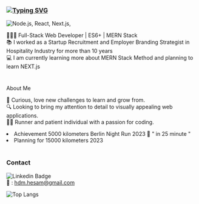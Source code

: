 ### <div align-items: center >[![Typing SVG](https://readme-typing-svg.demolab.com?font=Reem+Kufi&weight=500&size=27&duration=3000&pause=2000&color=FFFAFA&background=0c1117&center=true&vCenter=true&width=500&lines=Hi%2C+I'm+Hesam!+%20+Nice+to+meet+you+%F0%9F%91%8B)](https://git.io/typing-svg)</div>

<p>
 <img src="https://skillicons.dev/icons?i=javascript,mongodb,expressjs,react,nodejs,html,css,bootstrap,react bootstrap" alt="Node.js, React, Next.js," />
</p>



👨🏻‍💻 Full-Stack Web Developer  |  ES6+  |  MERN Stack
 <br/>
📚 I worked as a Startup Recruitment and Employer Branding Strategist in Hospitality Industry for more than 10 years
 <br/>
💻 I am currently learning more about MERN Stack Method and planning to learn NEXT.js
<br/>
<br/> 


###
About Me

🌱 Curious, love new challenges to learn and grow from.
<br/>
🔍 Looking to bring my attention to detail to visually appealing web applications.
<br/>
🏃🏻 Runner and patient individual with a passion for coding.
<br/>
<li> Achievement 5000 kilometers Berlin Night Run 2023 🏅 " in 25 minute "</li>
<li> Planning for 15000 kilometers 2023 </li>


<br/>  

### Contact
![Linkedin Badge](https://img.shields.io/badge/-LinkedIn-blue?style=for-the-badge&logo=Linkedin&&target=_blanklogoColor=white&link=https://www.linkedin.com/in/hesamde/) 
<br/>
📧 : <a href="mailto:hdm.hesam@gmail.com">hdm.hesam@gmail.com</a>



![Top Langs](https://github-readme-stats.vercel.app/api/top-langs/?username=hesamde&layout=compact&theme=swift&hide_border=true&bg_color=FFFFFF66)
</div>



  
